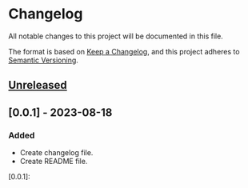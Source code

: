 # Changelog

All notable changes to this project will be documented in this file.

The format is based on [Keep a Changelog](https://keepachangelog.com/en/1.0.0/),
and this project adheres to [Semantic Versioning](https://semver.org/spec/v2.0.0.html).

## [Unreleased]

## [0.0.1] - 2023-08-18

### Added

- Create changelog file.
- Create README file.


[unreleased]: https://github.com/zeadrianojr/projeto-saude-py/tree/HEAD

[0.0.1]: 

